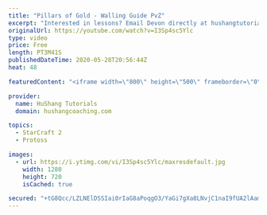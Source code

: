 ```yaml
---
title: "Pillars of Gold - Walling Guide PvZ"
excerpt: "Interested in lessons? Email Devon directly at hushangtutorials@outlook.com ------------------------------------------------------------------------------------------------------- Want to support HuShang Tutorials directly? Patreon is a website where you can contribute a monthly donation that will help"
originalUrl: https://youtube.com/watch?v=I3Sp4sc5Ylc
type: video
price: Free
length: PT3M41S
publishedDateTime: 2020-05-28T20:56:44Z
heat: 48

featuredContent: "<iframe width=\"800\" height=\"500\" frameborder=\"0\" src=\"https://www.youtube.com/embed/I3Sp4sc5Ylc\" allow=\"accelerometer; autoplay; encrypted-media; gyroscope; picture-in-picture\" allowfullscreen></iframe>"

provider:
  name: HuShang Tutorials
  domain: hushangcoaching.com

topics:
  - StarCraft 2
  - Protoss

images:
  - url: https://i.ytimg.com/vi/I3Sp4sc5Ylc/maxresdefault.jpg
    width: 1280
    height: 720
    isCached: true

secured: "+tG8Qcc/LZLNElDSSIai0rIaG8aPoqgO3/YaGi7gXa8LNvjC1naI9fUA2lAam+OSDvowKvlfN0NXCwIDlmr6N5DnF4xTs8p6wEWSNk1Ttr60hfqgtADIFR8fifLN6+2JYKIDanOCdAfIzagMx8DPOncSNf2P37IvgzswavYxgc9ICZF+gntm0AYzmnt0+8KV08utuzj2iIm0Qzeit3owqqSjWtu7GFIgwA3nhvhgHLj2abv9PC8pDEx9VNykXXKBsZNHurUz1aUxIi6lLNVQJ6xWkpH77WqJ4uWx9OzSKJRCiTKU+De7mwlS6p3wqAabqzbpX3QY+epyDMAtNO7XPdu5DYPnlDWbYYsV8eyyZTIcddCQ3gPEYz5NIvi3zld0O4cSmiI3Vg3cRRQJYYber2hs1rekHmPJJbpwUs1iwaQ=;w7Rwr4hAr//f1KjMCyCZTA=="
---
```


